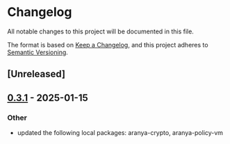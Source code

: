 # Changelog

All notable changes to this project will be documented in this file.

The format is based on [Keep a Changelog](https://keepachangelog.com/en/1.0.0/),
and this project adheres to [Semantic Versioning](https://semver.org/spec/v2.0.0.html).

## [Unreleased]

## [0.3.1](https://github.com/aranya-project/aranya-core/compare/aranya-crypto-ffi-v0.3.0...aranya-crypto-ffi-v0.3.1) - 2025-01-15

### Other

- updated the following local packages: aranya-crypto, aranya-policy-vm
